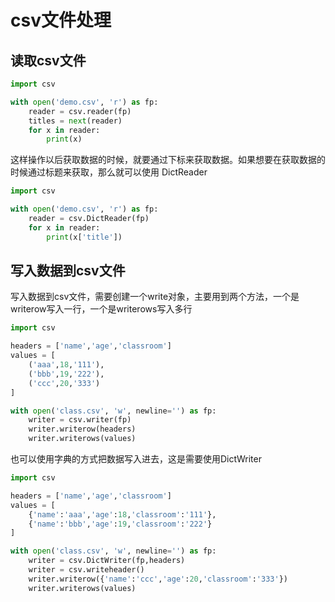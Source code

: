 # csv文件处理

## 读取csv文件

```python
import csv

with open('demo.csv', 'r') as fp:
    reader = csv.reader(fp)
    titles = next(reader)
    for x in reader:
        print(x)
```

这样操作以后获取数据的时候，就要通过下标来获取数据。如果想要在获取数据的时候通过标题来获取，那么就可以使用 DictReader

```python
import csv

with open('demo.csv', 'r') as fp:
    reader = csv.DictReader(fp)
    for x in reader:
        print(x['title'])
```

## 写入数据到csv文件

写入数据到csv文件，需要创建一个write对象，主要用到两个方法，一个是writerow写入一行，一个是writerows写入多行

```python
import csv

headers = ['name','age','classroom']
values = [
    ('aaa',18,'111'),
    ('bbb',19,'222'),
    ('ccc',20,'333')
]

with open('class.csv', 'w', newline='') as fp:
    writer = csv.writer(fp)
    writer.writerow(headers)
    writer.writerows(values)
```

也可以使用字典的方式把数据写入进去，这是需要使用DictWriter

```python
import csv

headers = ['name','age','classroom']
values = [
    {'name':'aaa','age':18,'classroom':'111'},
    {'name':'bbb','age':19,'classroom':'222'}
]

with open('class.csv', 'w', newline='') as fp:
    writer = csv.DictWriter(fp,headers)
    writer = csv.writeheader()
    writer.writerow({'name':'ccc','age':20,'classroom':'333'})
    writer.writerows(values)
```

